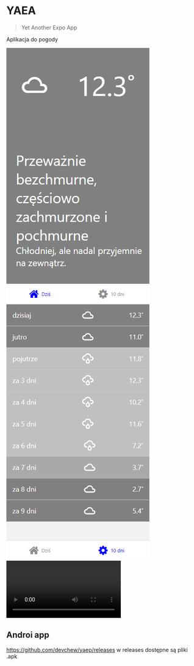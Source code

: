 # YAEA
> Yet Another Expo App

Aplikacja do pogody

![img.png](img.png)
![img_1.png](img_1.png)
![screen](Screen_Recording_20241214_144115_yeap.mp4)

## Androi app

https://github.com/devchew/yaep/releases
w releases dostępne są pliki .apk
